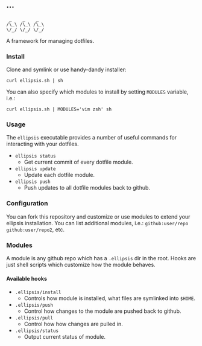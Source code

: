 ## …
     _    _    _
    /\_\ /\_\ /\_\
    \/_/ \/_/ \/_/

A framework for managing dotfiles.

### Install
Clone and symlink or use handy-dandy installer:

    curl ellipsis.sh | sh

You can also specify which modules to install by setting `MODULES` variable, i.e.:

    curl ellipsis.sh | MODULES='vim zsh' sh

### Usage
The `ellipsis` executable provides a number of useful commands for interacting
with your dotfiles.

- `ellipsis status`
    - Get current commit of every dotfile module.
- `ellipsis update`
    - Update each dotfile module.
- `ellipsis push`
    - Push updates to all dotfile modules back to github.

### Configuration
You can fork this repository and customize or use modules to extend your
ellipsis installation. You can list additional modules, i.e.:
`github:user/repo github:user/repo2`, etc.

### Modules
A module is any github repo which has a `.ellipsis` dir in the root.
Hooks are just shell scripts which customize how the module behaves.

#### Available hooks
- `.ellipsis/install`
    - Controls how module is installed, what files are symlinked into `$HOME`.
- `.ellipsis/push`
    - Control how changes to the module are pushed back to github.
- `.ellipsis/pull`
    - Control how how changes are pulled in.
- `.ellipsis/status`
    - Output current status of module.
